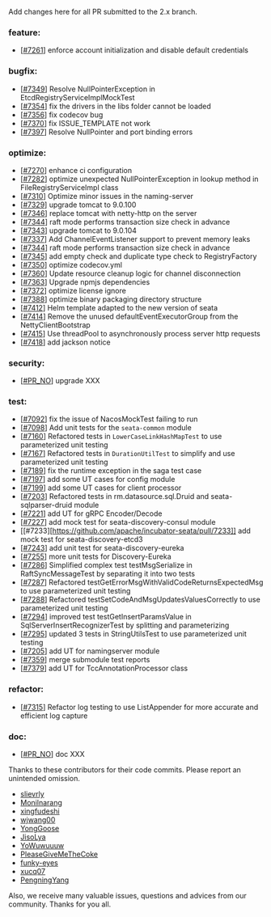 <!--
    Licensed to the Apache Software Foundation (ASF) under one or more
    contributor license agreements.  See the NOTICE file distributed with
    this work for additional information regarding copyright ownership.
    The ASF licenses this file to You under the Apache License, Version 2.0
    (the "License"); you may not use this file except in compliance with
    the License.  You may obtain a copy of the License at

    http://www.apache.org/licenses/LICENSE-2.0
    
    Unless required by applicable law or agreed to in writing, software
    distributed under the License is distributed on an "AS IS" BASIS,
    WITHOUT WARRANTIES OR CONDITIONS OF ANY KIND, either express or implied.
    See the License for the specific language governing permissions and
    limitations under the License.
-->
Add changes here for all PR submitted to the 2.x branch.

<!-- Please add the `changes` to the following location(feature/bugfix/optimize/test) based on the type of PR -->

### feature:

- [[#7261](https://github.com/apache/incubator-seata/pull/7261)] enforce account initialization and disable default credentials


### bugfix:

- [[#7349](https://github.com/apache/incubator-seata/pull/7349)] Resolve NullPointerException in EtcdRegistryServiceImplMockTest
- [[#7354](https://github.com/apache/incubator-seata/pull/7354)] fix the drivers in the libs folder cannot be loaded
- [[#7356](https://github.com/apache/incubator-seata/pull/7356)] fix codecov bug
- [[#7370](https://github.com/apache/incubator-seata/pull/7370)] fix ISSUE_TEMPLATE not work
- [[#7397](https://github.com/apache/incubator-seata/pull/7397)] Resolve NullPointer and port binding errors


### optimize:

- [[#7270](https://github.com/apache/incubator-seata/pull/7270)] enhance ci configuration
- [[#7282](https://github.com/apache/incubator-seata/pull/7282)] optimize unexpected NullPointerException in lookup method in FileRegistryServiceImpl class
- [[#7310](https://github.com/seata/seata/pull/7310)] Optimize minor issues in the naming-server
- [[#7329](https://github.com/apache/incubator-seata/pull/7329)] upgrade tomcat to 9.0.100
- [[#7346](https://github.com/apache/incubator-seata/pull/7346)] replace tomcat with netty-http on the server
- [[#7344](https://github.com/apache/incubator-seata/pull/7344)] raft mode performs transaction size check in advance
- [[#7343](https://github.com/apache/incubator-seata/pull/7343)] upgrade tomcat to 9.0.104
- [[#7337](https://github.com/apache/incubator-seata/pull/7337)] Add ChannelEventListener support to prevent memory leaks
- [[#7344](https://github.com/apache/incubator-seata/pull/7344)] raft mode performs transaction size check in advance
- [[#7345](https://github.com/apache/incubator-seata/pull/7345)] add empty check and duplicate type check to RegistryFactory
- [[#7350](https://github.com/apache/incubator-seata/pull/7350)] optimize codecov.yml
- [[#7360](https://github.com/apache/incubator-seata/pull/7360)] Update resource cleanup logic for channel disconnection
- [[#7363](https://github.com/apache/incubator-seata/pull/7363)] Upgrade npmjs dependencies
- [[#7372](https://github.com/apache/incubator-seata/pull/7372)] optimize license ignore
- [[#7388](https://github.com/apache/incubator-seata/pull/7388)] optimize binary packaging directory structure
- [[#7412](https://github.com/apache/incubator-seata/pull/7412)] Helm template adapted to the new version of seata
- [[#7414](https://github.com/apache/incubator-seata/pull/7414)] Remove the unused defaultEventExecutorGroup from the NettyClientBootstrap
- [[#7415](https://github.com/apache/incubator-seata/pull/7415)] Use threadPool to asynchronously process server http requests
- [[#7418](https://github.com/apache/incubator-seata/pull/7418)] add jackson notice


### security:

- [[#PR_NO](https://github.com/seata/seata/pull/PR_NO)] upgrade XXX

### test:

- [[#7092](https://github.com/apache/incubator-seata/pull/7092)] fix the issue of NacosMockTest failing to run
- [[#7098](https://github.com/apache/incubator-seata/pull/7098)] Add unit tests for the `seata-common` module
- [[#7160](https://github.com/apache/incubator-seata/pull/7160)] Refactored tests in `LowerCaseLinkHashMapTest` to use parameterized unit testing
- [[#7167](https://github.com/apache/incubator-seata/pull/7167)] Refactored tests in `DurationUtilTest` to simplify and use parameterized unit testing
- [[#7189](https://github.com/apache/incubator-seata/pull/7189)] fix the runtime exception in the saga test case
- [[#7197](https://github.com/apache/incubator-seata/pull/7197)] add some UT cases for config module
- [[#7199](https://github.com/apache/incubator-seata/pull/7199)] add some UT cases for client processor
- [[#7203](https://github.com/apache/incubator-seata/pull/7203)] Refactored tests in rm.datasource.sql.Druid and seata-sqlparser-druid module
- [[#7221](https://github.com/apache/incubator-seata/pull/7221)] add UT for gRPC Encoder/Decode
- [[#7227](https://github.com/apache/incubator-seata/pull/7227)] add mock test for seata-discovery-consul module
- [[#7233][https://github.com/apache/incubator-seata/pull/7233]] add mock test for seata-discovery-etcd3
- [[#7243](https://github.com/apache/incubator-seata/pull/7243)] add unit test for seata-discovery-eureka
- [[#7255](https://github.com/apache/incubator-seata/pull/7255)] more unit tests for Discovery-Eureka
- [[#7286](https://github.com/apache/incubator-seata/pull/7286)] Simplified complex test testMsgSerialize in RaftSyncMessageTest by separating it into two tests
- [[#7287](https://github.com/apache/incubator-seata/pull/7287)] Refactored testGetErrorMsgWithValidCodeReturnsExpectedMsg to use parameterized unit testing
- [[#7288](https://github.com/apache/incubator-seata/pull/7288)] Refactored testSetCodeAndMsgUpdatesValuesCorrectly to use parameterized unit testing
- [[#7294](https://github.com/apache/incubator-seata/pull/7294)] improved test testGetInsertParamsValue in SqlServerInsertRecognizerTest by splitting and parameterizing
- [[#7295](https://github.com/apache/incubator-seata/pull/7295)] updated 3 tests in StringUtilsTest to use parameterized unit testing
- [[#7205](https://github.com/apache/incubator-seata/issues/7205)] add UT for namingserver module
- [[#7359](https://github.com/apache/incubator-seata/issues/7359)] merge submodule test reports
- [[#7379](https://github.com/apache/incubator-seata/issues/7379)] add UT for TccAnnotationProcessor class


### refactor:

- [[#7315](https://github.com/apache/incubator-seata/pull/7315)] Refactor log testing to use ListAppender for more accurate and efficient log capture


### doc:

- [[#PR_NO](https://github.com/seata/seata/pull/PR_NO)] doc XXX


Thanks to these contributors for their code commits. Please report an unintended omission.

<!-- Please make sure your Github ID is in the list below -->

- [slievrly](https://github.com/slievrly)
- [Monilnarang](https://github.com/Monilnarang)
- [xingfudeshi](https://github.com/xingfudeshi)
- [wjwang00](https://github.com/wjwang00)
- [YongGoose](https://github.com/YongGoose)
- [JisoLya](https://github.com/JisoLya)
- [YoWuwuuuw](https://github.com/YoWuwuuuw)
- [PleaseGiveMeTheCoke](https://github.com/PleaseGiveMeTheCoke)
- [funky-eyes](https://github.com/funky-eyes)
- [xucq07](https://github.com/xucq07)
- [PengningYang](https://github.com/PengningYang)

Also, we receive many valuable issues, questions and advices from our community. Thanks for you all.

